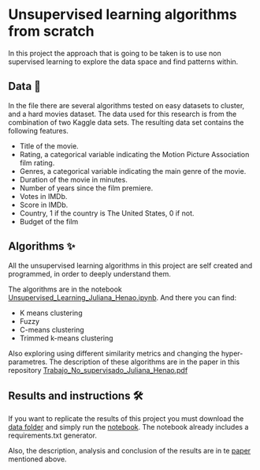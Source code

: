 # Unsupervised learning algorithms from scratch

In this project the approach that is going to be taken is to use non supervised learning to explore the data space and find patterns within. 

## Data 🍖
In the file there are several algorithms tested on easy datasets to cluster, and a hard movies dataset.
The data used for this research is from the combination of two Kaggle data sets. The resulting data set contains the following features.
- Title of the movie.
- Rating, a categorical variable indicating the Motion Picture Association film rating.
- Genres, a categorical variable indicating the main genre of the movie.
- Duration of the movie in minutes.
- Number of years since the film premiere.
- Votes in IMDb.
- Score in IMDb.
- Country, 1 if the country is The United States, 0 if not.
- Budget of the film

## Algorithms ✨

All the unsupervised learning algorithms in this project are self created and programmed, in order to deeply understand them. 

The algorithms are in the notebook [Unsupervised_Learning_Juliana_Henao.ipynb](https://github.com/jhenaoa4/Unsupervised-learning-algorithms-from-scratch/blob/main/Unsupervised_Learning_Juliana_Henao.ipynb/). And there you can find:

- K means clustering
- Fuzzy
- C-means clustering
- Trimmed k-means clustering

Also exploring using different similarity metrics and changing the hyper-parametres. The description of these algorithms are in the paper in this repository 
[Trabajo_No_supervisado_Juliana_Henao.pdf](https://github.com/jhenaoa4/Unsupervised-learning-algorithms-from-scratch/blob/main/Trabajo_No_supervisado_Juliana_Henao.pdf)

## Results and instructions 🛠

If you want to replicate the results of this project you must download the [data folder](https://github.com/jhenaoa4/Unsupervised-learning-algorithms-from-scratch/tree/main/data) and simply run the [notebook]((https://github.com/jhenaoa4/Unsupervised-learning-algorithms-from-scratch/blob/main/Unsupervised_Learning_Juliana_Henao.ipynb/)). The notebook already includes a requirements.txt generator.

Also, the description, analysis and conclusion of the results are in te [paper](https://github.com/jhenaoa4/Unsupervised-learning-algorithms-from-scratch/blob/main/Trabajo_No_supervisado_Juliana_Henao.pdf) mentioned above.
